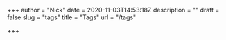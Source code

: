 +++
author = "Nick"
date = 2020-11-03T14:53:18Z
description = ""
draft = false
slug = "tags"
title = "Tags"
url = "/tags"

+++




